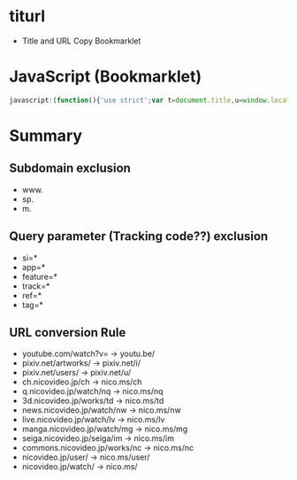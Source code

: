 # titurl

- Title and URL Copy Bookmarklet

# JavaScript (Bookmarklet)

```js
javascript:(function(){'use strict';var t=document.title,u=window.location.href,p=new URL(u),sd=["www","m","sp"],ph=p.host.split(".");if(sd.indexOf(ph[0])!==-1)ph.shift();p.host=ph.join(".");["si","app","feature","track","ref","tag"].forEach(function(k){p.searchParams.delete(k)});u=p.toString();var s={"youtube.com/watch\\?v=":"youtu.be/","pixiv.net/artworks/":"pixiv.net/i/","pixiv.net/users/":"pixiv.net/u/","ch.nicovideo.jp/ch":"nico.ms/ch","q.nicovideo.jp/watch/nq":"nico.ms/nq","3d.nicovideo.jp/works/td":"nico.ms/td","news.nicovideo.jp/watch/nw":"nico.ms/nw","live.nicovideo.jp/watch/lv":"nico.ms/lv","manga.nicovideo.jp/watch/mg":"nico.ms/mg","seiga.nicovideo.jp/seiga/im":"nico.ms/im","commons.nicovideo.jp/works/nc":"nico.ms/nc","nicovideo.jp/user/":"nico.ms/user/","nicovideo.jp/watch/":"nico.ms/"};for(var k in s){var r=new RegExp(k);if(r.test(u)){u=u.replace(r,s[k]);break}}var txt=t+"\n"+u;navigator.clipboard?navigator.clipboard.writeText(txt).then(function(){alert("titurl OK:\n"+txt)}).catch(function(){alert("titurl ERR:\n"+txt)}):prompt("titurl OK:",txt);})();
```

# Summary


## Subdomain exclusion

- w​w​w.
- sp.
- m.

## Query parameter (Tracking code??) exclusion

- si=*
- app=*
- feature=*
- track=*
- ref=*
- tag=*


## URL conversion Rule

- youtube.com/watch?v= -> youtu.be/
- pixiv.net/artworks/ -> pixiv.net/i/
- pixiv.net/users/ -> pixiv.net/u/
- ch.nicovideo.jp/ch -> nico.ms/ch
- q.nicovideo.jp/watch/nq -> nico.ms/nq
- 3d.nicovideo.jp/works/td -> nico.ms/td
- news.nicovideo.jp/watch/nw -> nico.ms/nw
- live.nicovideo.jp/watch/lv -> nico.ms/lv
- manga.nicovideo.jp/watch/mg -> nico.ms/mg
- seiga.nicovideo.jp/seiga/im -> nico.ms/im
- commons.nicovideo.jp/works/nc -> nico.ms/nc
- nicovideo.jp/user/ -> nico.ms/user/
- nicovideo.jp/watch/ -> nico.ms/




